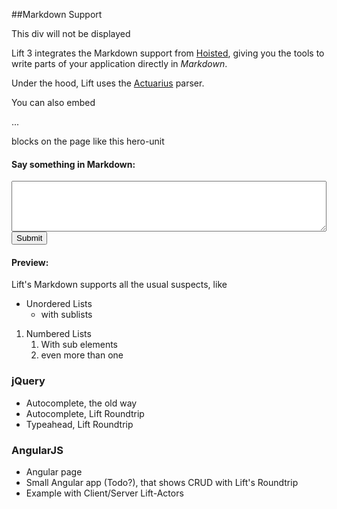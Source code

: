 ##Markdown Support

<div lift="ignore">This div will not be displayed
</div>

Lift 3 integrates the Markdown support from [Hoisted](https://github.com/hoisted/hoisted), giving you the
tools to write parts of your application directly in *Markdown*.

Under the hood, Lift uses the [Actuarius](http://henkelmann.eu/projects/actuarius/) parser.

You can also embed
    <div>...</div>

blocks on the page like this hero-unit

<div class="hero-unit">

  <form lift="form.ajax">
    <div lift="Markdown.parse">
      <h4>Say something in Markdown:</h4>
      <textarea name="markdown-text" style="width: 100%;" rows="5" cols="30"></textarea>
      <button class="btn" name="submit">Submit</button>
    </div>
  </form>

  <h4>Preview:</h4>

  <div id="markdoown-preview"></div>

</div>


Lift's Markdown supports all the usual suspects, like

* Unordered Lists
    * with sublists


1. Numbered Lists
    1. With sub elements
    1. even more than one



### jQuery

* Autocomplete, the old way
* Autocomplete, Lift Roundtrip
* Typeahead, Lift Roundtrip

### AngularJS

* Angular page
* Small Angular app (Todo?), that shows CRUD with Lift's Roundtrip
* Example with Client/Server Lift-Actors


